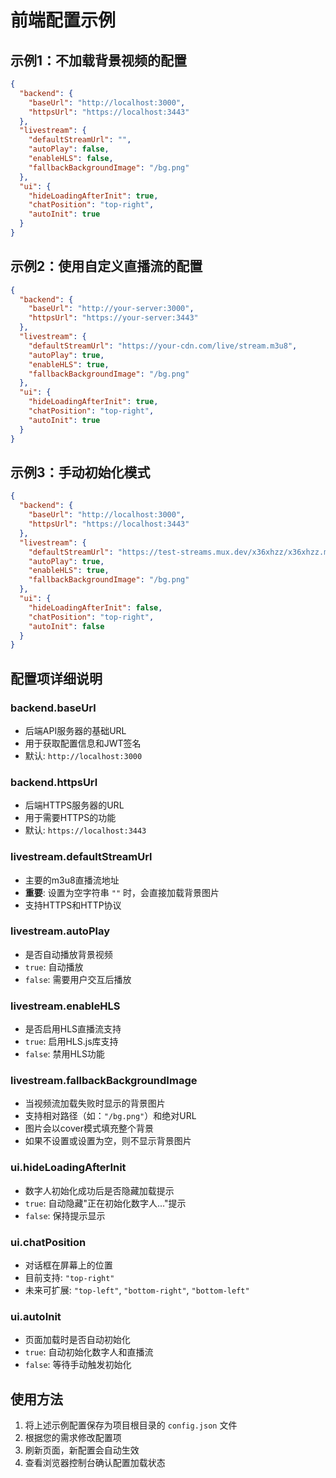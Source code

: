 # 前端配置示例

## 示例1：不加载背景视频的配置
```json
{
  "backend": {
    "baseUrl": "http://localhost:3000",
    "httpsUrl": "https://localhost:3443"
  },
  "livestream": {
    "defaultStreamUrl": "",
    "autoPlay": false,
    "enableHLS": false,
    "fallbackBackgroundImage": "/bg.png"
  },
  "ui": {
    "hideLoadingAfterInit": true,
    "chatPosition": "top-right",
    "autoInit": true
  }
}
```

## 示例2：使用自定义直播流的配置
```json
{
  "backend": {
    "baseUrl": "http://your-server:3000",
    "httpsUrl": "https://your-server:3443"
  },
  "livestream": {
    "defaultStreamUrl": "https://your-cdn.com/live/stream.m3u8",
    "autoPlay": true,
    "enableHLS": true,
    "fallbackBackgroundImage": "/bg.png"
  },
  "ui": {
    "hideLoadingAfterInit": true,
    "chatPosition": "top-right",
    "autoInit": true
  }
}
```

## 示例3：手动初始化模式
```json
{
  "backend": {
    "baseUrl": "http://localhost:3000",
    "httpsUrl": "https://localhost:3443"
  },
  "livestream": {
    "defaultStreamUrl": "https://test-streams.mux.dev/x36xhzz/x36xhzz.m3u8",
    "autoPlay": true,
    "enableHLS": true,
    "fallbackBackgroundImage": "/bg.png"
  },
  "ui": {
    "hideLoadingAfterInit": false,
    "chatPosition": "top-right",
    "autoInit": false
  }
}
```

## 配置项详细说明

### backend.baseUrl
- 后端API服务器的基础URL
- 用于获取配置信息和JWT签名
- 默认: `http://localhost:3000`

### backend.httpsUrl  
- 后端HTTPS服务器的URL
- 用于需要HTTPS的功能
- 默认: `https://localhost:3443`

### livestream.defaultStreamUrl
- 主要的m3u8直播流地址
- **重要**: 设置为空字符串 `""` 时，会直接加载背景图片
- 支持HTTPS和HTTP协议

### livestream.autoPlay
- 是否自动播放背景视频
- `true`: 自动播放
- `false`: 需要用户交互后播放

### livestream.enableHLS
- 是否启用HLS直播流支持
- `true`: 启用HLS.js库支持
- `false`: 禁用HLS功能

### livestream.fallbackBackgroundImage
- 当视频流加载失败时显示的背景图片
- 支持相对路径（如：`"/bg.png"`）和绝对URL
- 图片会以cover模式填充整个背景
- 如果不设置或设置为空，则不显示背景图片

### ui.hideLoadingAfterInit
- 数字人初始化成功后是否隐藏加载提示
- `true`: 自动隐藏"正在初始化数字人..."提示
- `false`: 保持提示显示

### ui.chatPosition
- 对话框在屏幕上的位置
- 目前支持: `"top-right"`
- 未来可扩展: `"top-left"`, `"bottom-right"`, `"bottom-left"`

### ui.autoInit
- 页面加载时是否自动初始化
- `true`: 自动初始化数字人和直播流
- `false`: 等待手动触发初始化

## 使用方法

1. 将上述示例配置保存为项目根目录的 `config.json` 文件
2. 根据您的需求修改配置项
3. 刷新页面，新配置会自动生效
4. 查看浏览器控制台确认配置加载状态
